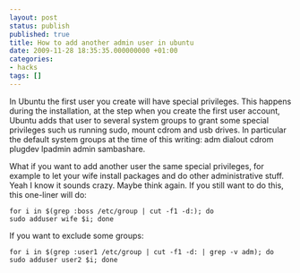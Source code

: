 ```yaml
---
layout: post
status: publish
published: true
title: How to add another admin user in ubuntu
date: 2009-11-28 18:35:35.000000000 +01:00
categories:
- hacks
tags: []
---
```

In Ubuntu the first user you create will have special privileges. This happens during the installation, at the step when you create the first user account, Ubuntu adds that user to several system groups to grant some special privileges such us running sudo, mount cdrom and usb drives. In particular the default system groups at the time of this writing: adm dialout cdrom plugdev lpadmin admin sambashare.

What if you want to add another user the same special privileges, for example to let your wife install packages and do other administrative stuff. Yeah I know it sounds crazy. Maybe think again. If you still want to do this, this one-liner will do:

```
for i in $(grep :boss /etc/group | cut -f1 -d:); do
sudo adduser wife $i; done
```

If you want to exclude some groups:

```
for i in $(grep :user1 /etc/group | cut -f1 -d: | grep -v adm); do
sudo adduser user2 $i; done
```

